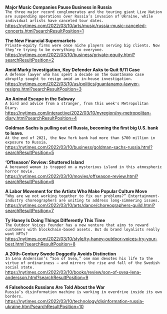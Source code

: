 **Major Music Companies Pause Business in Russia**\
`The three major record conglomerates and the touring giant Live Nation are suspending operations over Russia’s invasion of Ukraine, while individual artists have canceled tour dates.`\
https://nytimes.com/2022/03/10/arts/music/russia-music-canceled-concerts.html?searchResultPosition=1

**The New Financial Supermarkets**\
`Private-equity firms were once niche players serving big clients. Now they’re trying to be everything to everyone.`\
https://nytimes.com/2022/03/10/business/private-equity.html?searchResultPosition=2

**Amid Murky Investigation, Key Defender Asks to Quit 9/11 Case**\
`A defense lawyer who has spent a decade on the Guantánamo case abruptly sought to resign amid an in-house investigation.`\
https://nytimes.com/2022/03/10/us/politics/guantanamo-lawyer-resigns.html?searchResultPosition=3

**An Animal Escape in the Subway**\
`A bird and advice from a stranger, from this week's Metropolitan Diary.`\
https://nytimes.com/interactive/2022/03/10/nyregion/ny-metropolitan-diary.html?searchResultPosition=4

**Goldman Sachs is pulling out of Russia, becoming the first big U.S. bank to leave.**\
`At the end of 2021, the New York bank had more than $700 million in exposure to Russia.`\
https://nytimes.com/2022/03/10/business/goldman-sachs-russia.html?searchResultPosition=5

**‘Offseason’ Review: Shuttered Island**\
`A bereaved woman is trapped on a mysterious island in this atmospheric horror movie.`\
https://nytimes.com/2022/03/10/movies/offseason-review.html?searchResultPosition=6

**A Labor Movement for the Artists Who Make Popular Culture Move**\
`“Why are we not working together to fix our problems?” Entertainment-industry choreographers are uniting to address long-simmering issues.`\
https://nytimes.com/2022/03/10/arts/dance/choreographers-guild.html?searchResultPosition=7

**Ty Haney Is Doing Things Differently This Time**\
`The Outdoor Voices founder has a new venture that aims to reward customers with blockchain-based assets. But do brand loyalists really want NFTs?`\
https://nytimes.com/2022/03/10/style/ty-haney-outdoor-voices-try-your-best.html?searchResultPosition=8

**A 20th-Century Swede Doggedly Avoids Distinction**\
`In Lena Andersson’s “Son of Svea,” one man devotes his life to the virtue of ordinariness — and mirrors the rise and fall of the Swedish social state.`\
https://nytimes.com/2022/03/10/books/review/son-of-svea-lena-andersson.html?searchResultPosition=9

**4 Falsehoods Russians Are Told About the War**\
`Russia’s disinformation machine is working in overdrive inside its own borders.`\
https://nytimes.com/2022/03/10/technology/disinformation-russia-ukraine.html?searchResultPosition=10

